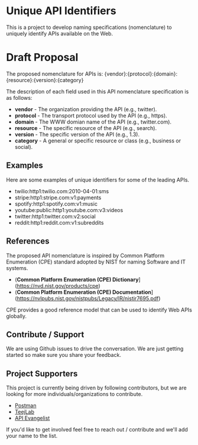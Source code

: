 # Unique API Identifiers
This is a project to develop naming specifications (nomenclature) to uniquely identify APIs available on the Web.

# Draft Proposal
The proposed nomenclature for APIs is: {vendor}:{protocol}:{domain}:{resource}:{version}:{category}

The description of each field used in this API nomenclature specification is as follows: 

- **vendor** - The organization providing the API (e.g., twitter).
- **protocol** - The transport protocol used by the API (e.g., https).
- **domain** - The WWW domian name of the API (e.g., twitter.com).
- **resource** - The specific resource of the API (e.g., search).
- **version** - The specific version of the API (e.g., 1.3).
- **category** - A general or specific resource or class (e.g., business or social).

## Examples
Here are some examples of unique identifiers for some of the leading APIs.

- twilio:http1:twilio.com:2010-04-01:sms
- stripe:http1:stripe.com:v1:payments
- spotify:http1:spotify.com:v1:music
- youtube:public:http1:youtube.com:v3:videos
- twitter:http1:twitter.com:v2:social
- reddit:http1:reddit.com:v1:subreddits

## References
The proposed API nomenclature is inspired by Common Platform Enumeration (CPE) standard adopted by NIST for naming Software and IT systems.

- (**Common Platform Enumeration (CPE) Dictionary**](https://nvd.nist.gov/products/cpe)
- (**Common Platform Enumeration (CPE) Documentation**](https://nvlpubs.nist.gov/nistpubs/Legacy/IR/nistir7695.pdf)

CPE provides a good reference model that can be used to identify Web APIs globally.

## Contribute / Support
We are using Github issues to drive the conversation. We are just getting started so make sure you share your feedback.

## Project Supporters
This project is currently being driven by following contributors, but we are looking for more individuals/organizations to contribute.

- [Postman](https://postman.com)
- [TeejLab](https://apidiscovery.teejlab.com/)
- [API Evangelist](https://apievangelist.com)

If you'd like to get involved feel free to reach out / contribute and we'll add your name to the list.

